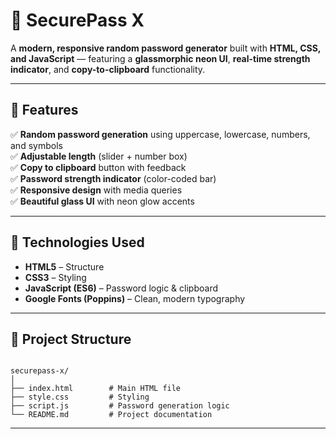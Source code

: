 
# 🔐 SecurePass X

A **modern, responsive random password generator** built with **HTML, CSS, and JavaScript** — featuring a **glassmorphic neon UI**, **real-time strength indicator**, and **copy-to-clipboard** functionality.  

---

## 🌟 Features

✅ **Random password generation** using uppercase, lowercase, numbers, and symbols  
✅ **Adjustable length** (slider + number box)  
✅ **Copy to clipboard** button with feedback  
✅ **Password strength indicator** (color-coded bar)  
✅ **Responsive design** with media queries  
✅ **Beautiful glass UI** with neon glow accents  

---

## 🧩 Technologies Used

- **HTML5** – Structure  
- **CSS3** – Styling  
- **JavaScript (ES6)** – Password logic & clipboard  
- **Google Fonts (Poppins)** – Clean, modern typography  

---

## 📂 Project Structure

```

securepass-x/
│
├── index.html        # Main HTML file
├── style.css         # Styling 
├── script.js         # Password generation logic
└── README.md         # Project documentation

````

---


